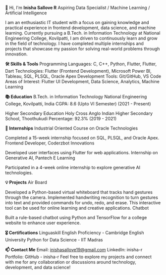 👋 Hi, I'm **Inisha Sallove R**
Aspiring Data Specialist / Machine Learning / Artificial Intelligence 

I am an enthusiastic IT student with a focus on gaining knowledge and practical experience in frontend development, data science, and machine learning. Currently pursuing a B.Tech. in Information Technology at National Engineering College, Kovilpatti, I am driven to continuously learn and grow in the field of technology. I have completed multiple internships and projects that showcase my passion for solving real-world problems through innovation.

**🛠️ Skills & Tools**
Programming Languages: C, C++, Python, Flutter, Flutter, Dart
Technologies: Flutter (Frontend Development), Microsoft Power BI, Tableau, SQL, PLSQL, Oracle Apex
Development Tools: Git/GitHub, VS Code
Areas of Interest: Flutter UI Development, Data Science, Analytics, Machine Learning

**📚 Education**
B.Tech. in Information Technology
National Engineering College, Kovilpatti, India
CGPA: 8.6 (Upto VI Semester) (2021 - Present)

Higher Secondary Education
Holy Cross Anglo Indian Higher Secondary School, Thoothukudi
Percentage: 92.3% (2019 - 2021)

**💼 Internships**
Industrial Oriented Course on Oracle Technologies

Completed a 15-week internship focused on SQL, PLSQL, and Oracle Apex.
Frontend Developer, Coderzbot Innovations

Developed user interfaces using Flutter for web applications.
Internship on Generative AI, Pantech E Learning

Participated in a 4-week online internship to explore generative AI technologies.

**💡 Projects**
Air Board

Developed a Python-based virtual whiteboard that tracks hand gestures through the camera.
Implemented handwriting recognition to turn gestures into text and provided commands for undo, redo, and erase.
This interactive tool can be used for online learning and creative applications.
Chatbot

Built a rule-based chatbot using Python and TensorFlow for a college website to enhance user experience.

**🎖️ Certifications**
Linguaskill English Proficiency - Cambridge English University
Python for Data Science - IIT Madras

**📫 Contact Me**
Email: inishasallove19@gmail.com
LinkedIn: inisha-r
Portfolio: GitHub - inisha-r
Feel free to explore my projects and connect with me for any collaboration or discussions around technology, development, and data science!

